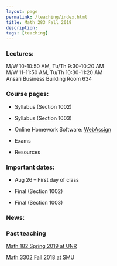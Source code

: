 ```yaml
---
layout: page
permalink: /teaching/index.html
title: Math 283 Fall 2019
description: 
tags: [teaching]
---
```


### Lectures: 

M/W 10-10:50 AM, Tu/Th    9:30-10:20 AM <br /> 
M/W 11-11:50 AM, Tu/Th   10:30-11:20 AM <br />
Ansari Business Building Room 634

### Course pages:

* Syllabus (Section 1002)

* Syllabus (Section 1003)

* Online Homework Software: [WebAssign](https://www.webassign.net/)

* Exams

* Resources

### Important dates:

* Aug 26 – First day of class

* Final (Section 1002) 
 
* Final (Section 1003) 

### News:


### Past teaching

<a href="/math182s19/index.html">Math 182 Spring 2019 at UNR</a>

<a href="/math3302f18/index.html">Math 3302 Fall 2018 at SMU</a>












